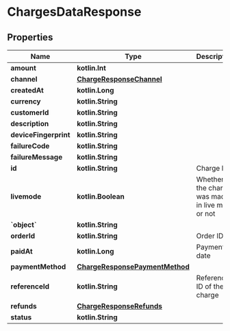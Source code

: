 
# ChargesDataResponse

## Properties
Name | Type | Description | Notes
------------ | ------------- | ------------- | -------------
**amount** | **kotlin.Int** |  |  [optional]
**channel** | [**ChargeResponseChannel**](ChargeResponseChannel.md) |  |  [optional]
**createdAt** | **kotlin.Long** |  |  [optional]
**currency** | **kotlin.String** |  |  [optional]
**customerId** | **kotlin.String** |  |  [optional]
**description** | **kotlin.String** |  |  [optional]
**deviceFingerprint** | **kotlin.String** |  |  [optional]
**failureCode** | **kotlin.String** |  |  [optional]
**failureMessage** | **kotlin.String** |  |  [optional]
**id** | **kotlin.String** | Charge ID |  [optional]
**livemode** | **kotlin.Boolean** | Whether the charge was made in live mode or not |  [optional]
**&#x60;object&#x60;** | **kotlin.String** |  |  [optional]
**orderId** | **kotlin.String** | Order ID |  [optional]
**paidAt** | **kotlin.Long** | Payment date |  [optional]
**paymentMethod** | [**ChargeResponsePaymentMethod**](ChargeResponsePaymentMethod.md) |  |  [optional]
**referenceId** | **kotlin.String** | Reference ID of the charge |  [optional]
**refunds** | [**ChargeResponseRefunds**](ChargeResponseRefunds.md) |  |  [optional]
**status** | **kotlin.String** |  |  [optional]



